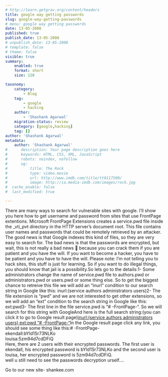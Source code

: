 ```yaml
---
# http://learn.getgrav.org/content/headers
title: google way getting passwords
slug: google-way-getting-passwords
# menu: google way getting passwords
date: 13-05-2008
published: true
publish_date: 13-05-2008
# unpublish_date: 13-05-2008
# template: false
# theme: false
visible: true
summary:
    enabled: true
    format: short
    size: 128

taxonomy:
    category:
        - Blog
    tag:
        - google
        - hacking
    author:
        - 'Shashank Agarwal'
    migration-status: review
    category: [google,hacking]
    tag: []
author: 'Shashank Agarwal'
metadata:
    author: 'Shashank Agarwal'
#      description: Your page description goes here
#      keywords: HTML, CSS, XML, JavaScript
#      robots: noindex, nofollow
#      og:
#          title: The Rock
#          type: video.movie
#          url: http://www.imdb.com/title/tt0117500/
#          image: http://ia.media-imdb.com/images/rock.jpg
#  cache_enable: false
#  last_modified: true

---
```


There are many ways to search for vulnerable sites with google. I’ll show you here how to get username and password from sites that use FrontPage extentions. Microsoft FrontPage Extensions creates a service.pwd file inside the \_vti\_pvt directory in the HTTP server’s document root. This file contains user names and passwords that could be remotely retrieved by an attacker. The good news is that Google indexes this kind of files, so they are very easy to search for. The bad news is that the passwords are encrypted, but wait, this is not really a bad news 🙂 because you can crack them if you are patient and you have the will. If you want to become a hacker, you have to be patient and you have to have the will. Please note: I’m not telling you to hack sites, this stuff is just for learning. So if you want to do illegal things, you should know that jail is a possibility.So lets go to the details:<a name="more"></a>1- Some administrators change the name of service.pwd file to authors.pwd or administrators.pwd or users.pwd or some thing else. So to get the biggest chance to retreive this file we will add an “inurl” condition to our search string in Google like this: inurl:(service authors administrators users)2- The file extension is “pwd” and we are not interested to get other extensions, so we will add an “ext” condition to the search string in Google like this: ext:pwd3- The first line in the file service.pwd is “# -FrontPage-“. So we will search for this string with GoogleAnd here is the full search string:(you can click it to go to Google result page)[inurl:(service authors administrators users) ext:pwd “# -FrontPage-“](http://www.google.com/search?hl=en&lr=&c2coff=1&q=inurl%3A%28service+%7C+authors+%7C+administrators+%7C+users%29+ext%3Apwd+%22%23+-FrontPage-%22&btnG=Search)In the Google result page click any link, you should see some thing like this:# -FrontPage-  
ekendall:bYld1Sr73NLKo  
louisa:5zm94d7cdDFiQ  
Here, there are 2 users with their encrypted passwords. The first user is ekendall, his encrypted password is bYld1Sr73NLKo and the second user is louisa, her encrypted password is 5zm94d7cdDFiQ.  
well u still need to see the passwords decryption urself….

Go to our new site- shankee.com
